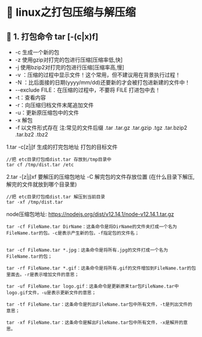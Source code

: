 # :green_book: linux之打包压缩与解压缩

## :paperclip: 1. 打包命令 tar [-(c|x)f] 
 - -c 生成一个新的包
 - -z 使用gzip对打完的包进行压缩[压缩率低,快]
 - -j 使用bzip2对打完的包进行压缩[压缩率高,慢]
 - -v ：压缩的过程中显示⽂件！这个常⽤，但不建议⽤在背景执⾏过程！
 - -N ：⽐后⾯接的⽇期(yyyy/mm/dd)还要新的才会被打包进新建的⽂件中！
 - --exclude FILE：在压缩的过程中，不要将 FILE 打进包中去！
 - -t：查看内容
 - -r：向压缩归档文件末尾追加文件
 - -u：更新原压缩包中的文件
 - -x 解包
 - -f 以文件形式存在
 注:常见的文件后缀 .tar .tar.gz .tar.gzip .tgz .tar.bzip2 .tar.bz2 .tbz2
 
1.tar -c[z|j]f 生成的打完包地址 打包的目标文件
```
//把 etc目录打包成dist.tar 存放到/tmp目录中
tar cf /tmp/dist.tar /etc 
```
2.tar -[z|j]xf 要解压的压缩包地址 -C 解完包的文件存放位置 (在什么目录下解压,解完的文件就放到哪个目录里)
```
//把 etc目录打包成dist.tar 解压到当前目录
tar -xf /tmp/dist.tar
```
node压缩包地址: https://nodejs.org/dist/v12.14.1/node-v12.14.1.tar.gz
```
tar -cf FileName.tar DirName：这条命令是将DirName的文件夹打成一个名为FileName.tar的包。-c是表示产生新的包，-f指定包的文件名；
 
 
tar -cf FileName.tar *.jpg：这条命令是将所有.jpg的文件打成一个名为FileName.tar的包；
 
tar -rf FileName.tar *.gif：这条命令是将所有.gif的文件增加到FileName.tar的包里面去。-r是表示增加文件的意思；
 
tar -uf FileName.tar logo.gif：这条命令是更新原来tar包FileName.tar中logo.gif文件，-u是表示更新文件的意思；
 
tar -tf FileName.tar：这条命令是列出FileName.tar包中所有文件，-t是列出文件的意思；
 
tar -xf FileName.tar：这条命令是解出FileName.tar包中所有文件，-x是解开的意思。
```
